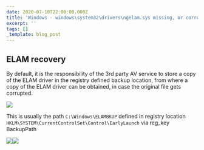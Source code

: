```yaml
---
date: 2020-07-10T22:00:00.000Z
title: 'Windows - windows\system32\drivers\ngelam.sys missing, or corrupt'
excerpt: ''
tags: []
_template: blog_post
---
```


## ELAM recovery

By default, it is the responsibility of the 3rd party AV service to store a copy of the ELAM driver in the registry defined backup location, from where a copy of the ELAM driver can be obtained, in case the original file gets corrupted.

![](/images/image-14.png)

This is usually the path `C:\Windows\ELAMBKUP` defined in registry location `HKLM\SYSTEM\CurrentControlSet\Control\EarlyLaunch` via reg_key BackupPath

![](/images/image-15.png)![](/images/ngelam-copy.png)
